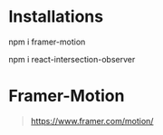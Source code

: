 # Installations 
npm i framer-motion 

npm i react-intersection-observer

# Framer-Motion 
> https://www.framer.com/motion/